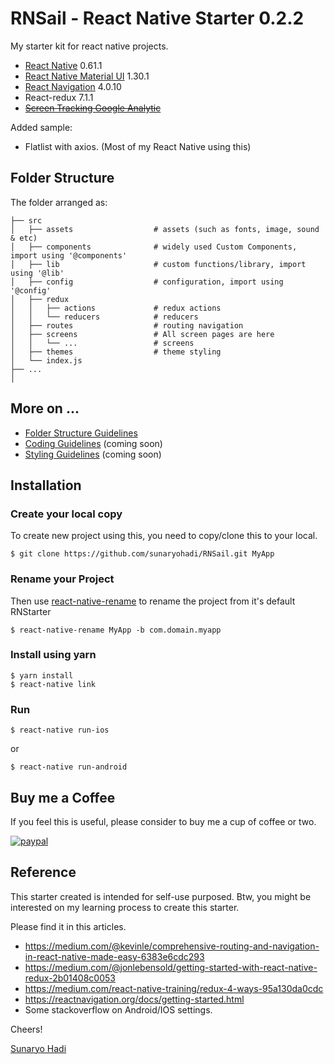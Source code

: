 # RNSail - React Native Starter 0.2.2

My starter kit for react native projects.  

* [React Native](https://facebook.github.io/react-native/) 0.61.1
* [React Native Material UI](https://github.com/xotahal/react-native-material-ui) 1.30.1
* [React Navigation](https://github.com/react-navigation/react-navigation) 4.0.10
* React-redux 7.1.1
* ~~[Screen Tracking Google Analytic](https://github.com/idehub/react-native-google-analytics-bridge)~~

Added sample:
* Flatlist with axios. (Most of my React Native using this)

## Folder Structure

The folder arranged as:
    
    ├── src
    │   ├── assets                  # assets (such as fonts, image, sound & etc)
    │   ├── components              # widely used Custom Components, import using '@components'
    │   ├── lib                     # custom functions/library, import using '@lib'
    │   ├── config                  # configuration, import using '@config'
    │   ├── redux
    │   │   ├── actions             # redux actions
    │   │   └── reducers            # reducers
    │   ├── routes                  # routing navigation
    │   ├── screens                 # All screen pages are here
    │   │   └── ...                 # screens   
    │   ├── themes                  # theme styling
    │   └── index.js
    ├── ...
    │


## More on ...

* [Folder Structure Guidelines](docs/Folder.md)
* [Coding Guidelines](docs/Coding.md)  (coming soon)
* [Styling Guidelines](docs/Styling.md)  (coming soon)

## Installation

### Create your local copy

To create new project using this, you need to copy/clone this to your local.

    $ git clone https://github.com/sunaryohadi/RNSail.git MyApp

### Rename your Project

Then use [react-native-rename](https://github.com/junedomingo/react-native-rename) to rename the project from it's default RNStarter

    $ react-native-rename MyApp -b com.domain.myapp


### Install using yarn

    $ yarn install
    $ react-native link

### Run 

    $ react-native run-ios 
or

    $ react-native run-android
    
## Buy me a Coffee

If you feel this is useful, please consider to buy me a cup of coffee or two.

[![paypal](https://www.paypalobjects.com/en_US/i/btn/btn_donate_LG.gif)](https://www.paypal.com/cgi-bin/webscr?cmd=_s-xclick&hosted_button_id=D2T4LVXPTDHLG)

## Reference

This starter created is intended for self-use purposed. Btw, you might be interested on my learning process to create this starter.

Please find it in this articles. 

 - https://medium.com/@kevinle/comprehensive-routing-and-navigation-in-react-native-made-easy-6383e6cdc293
 - https://medium.com/@jonlebensold/getting-started-with-react-native-redux-2b01408c0053
 - https://medium.com/react-native-training/redux-4-ways-95a130da0cdc
 - https://reactnavigation.org/docs/getting-started.html
 - Some stackoverflow on Android/IOS settings.
 
Cheers!
 
[Sunaryo Hadi](https://www.sunaryohadi.info)
